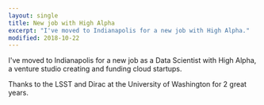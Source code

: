 ```yaml
---
layout: single
title: New job with High Alpha
excerpt: "I've moved to Indianapolis for a new job with High Alpha."
modified: 2018-10-22
---
```


I've moved to Indianapolis for a new job as a Data Scientist with High Alpha, a venture studio creating and funding cloud startups.

Thanks to the LSST and Dirac at the University of Washington for 2 great years.
